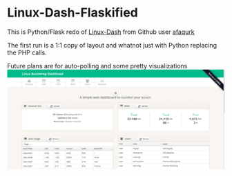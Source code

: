 Linux-Dash-Flaskified 
====

This is Python/Flask redo of [Linux-Dash](https://github.com/afaqurk/linux-dash) from Github user [afaqurk](https://github.com/afaqurk)

The first run is a 1:1 copy of layout and whatnot just with Python replacing the PHP calls. 

Future plans are for auto-polling and some pretty visualizations
![Example Image](images/example.png)
